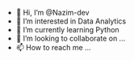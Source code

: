 - 👋 Hi, I’m @Nazim-dev
- 👀 I’m interested in Data Analytics
- 🌱 I’m currently learning Python
- 💞️ I’m looking to collaborate on ...
- 📫 How to reach me ...

<!---
Nazim-dev/Nazim-dev is a ✨ special ✨ repository because its `README.md` (this file) appears on your GitHub profile.
You can click the Preview link to take a look at your changes.
--->
